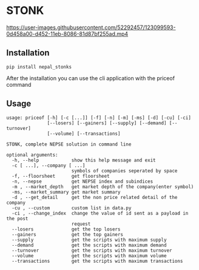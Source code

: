 # STONK

https://user-images.githubusercontent.com/52292457/123099593-0d458a00-d452-11eb-8086-81d87bf255ad.mp4

## Installation
```console
pip install nepal_stonks
````
After the installation you can use the cli application with the priceof command

## Usage
```console
usage: priceof [-h] [-c [...]] [-f] [-n] [-m] [-ms] [-d] [-cu] [-ci]
               [--losers] [--gainers] [--supply] [--demand] [--turnover]
               [--volume] [--transactions]

STONK, complete NEPSE solution in command line

optional arguments:
  -h, --help            show this help message and exit
  -c [ ...], --company [ ...]
                        symbols of companies seperated by space
  -f, --floorsheet      get floorsheet
  -n, --nepse           get NEPSE index and subindices
  -m , --market_depth   get market depth of the company(enter symbol)
  -ms, --market_summary get market summary
  -d , --get_detail     get the non price related detail of the company
  -cu , --custom        custom list in data.py
  -ci , --change_index  change the value of id sent as a payload in the post
                        request
  --losers              get the top losers
  --gainers             get the top gainers
  --supply              get the scripts with maximum supply
  --demand              get the scripts with maximum demand
  --turnover            get the scripts with maximum turnover
  --volume              get the scripts with maximum volume
  --transactions        get the scripts with maximum transactions
  ```

